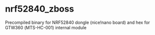 # nrf52840_zboss
Precompiled binary for NRF52840 dongle (nice!nano board) and hex for GTW360 (МТS-HC-001) internal module
